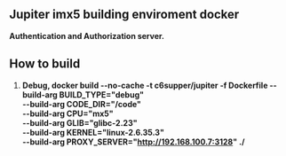 
## Jupiter imx5 building enviroment docker
**Authentication and Authorization server.**  

## How to build
1. **Debug, 
      docker build --no-cache -t c6supper/jupiter -f Dockerfile --build-arg BUILD_TYPE="debug" \
                                                                      --build-arg  CODE_DIR="/code" \
                                                                      --build-arg  CPU="mx5" \
                                                                      --build-arg  GLIB="glibc-2.23" \
                                                                      --build-arg  KERNEL="linux-2.6.35.3" \
                                                                      --build-arg PROXY_SERVER="http://192.168.100.7:3128" ./**

